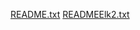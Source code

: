 [README.txt](https://github.com/JonHennessy1/scripts1/files/6972237/README.txt)
[READMEElk2.txt](https://github.com/JonHennessy1/scripts1/files/6957381/READMEElk2.txt)
